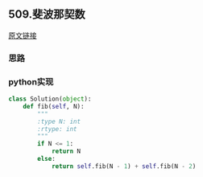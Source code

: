 ## 509.斐波那契数

[原文链接](https://leetcode-cn.com/problems/fibonacci-number/)

### 思路

### python实现

```python
class Solution(object):
    def fib(self, N):
        """
        :type N: int
        :rtype: int
        """
        if N <= 1:
            return N
        else:
            return self.fib(N - 1) + self.fib(N - 2)
        
```